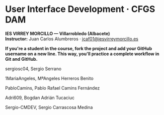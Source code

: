 # User Interface Development · CFGS DAM  
**IES VIRREY MORCILLO — Villarrobledo (Albacete)**  
**Instructor:** Juan Carlos Alumbreros · jcaf01@iesvirreymorcillo.es

**If you're a student in the course, fork the project and add your GitHub username on a new line.
This way, you'll practice a complete workflow in Git and GitHub.**

sergiosc04, Sergio Serrano

1MariaAngeles, MªAngeles Herreros Benito

PabloCamins, Pablo Rafael Camins Fernández

Adri609, Bogdan Adrián Tucaciuc

Sergio-CMDEV, Sergio Carrascosa Medina



